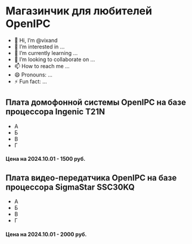 
# Магазинчик для любителей OpenIPC

- 👋 Hi, I’m @vixand
- 👀 I’m interested in ...
- 🌱 I’m currently learning ...
- 💞️ I’m looking to collaborate on ...
- 📫 How to reach me ...
- 😄 Pronouns: ...
- ⚡ Fun fact: ...


## Плата домофонной системы OpenIPC на базе процессора Ingenic T21N

- А
- Б
- В
- Г

#### Цена на 2024.10.01 - 1500 руб.


## Плата видео-передатчика OpenIPC на базе процессора SigmaStar SSC30KQ

- А
- Б
- В
- Г

#### Цена на 2024.10.01 - 2000 руб.
